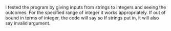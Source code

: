 I tested the program by giving inputs from strings to integers and seeing the outcomes. 
For the specified range of integer it works appropriately. 
If out of bound in terms of integer, the code will say so
If strings put in, it will also say invalid argument. 